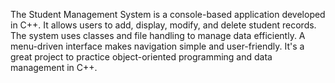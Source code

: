 The Student Management System is a console-based application developed in C++.
It allows users to add, display, modify, and delete student records.
The system uses classes and file handling to manage data efficiently.
A menu-driven interface makes navigation simple and user-friendly.
It's a great project to practice object-oriented programming and data management in C++.
